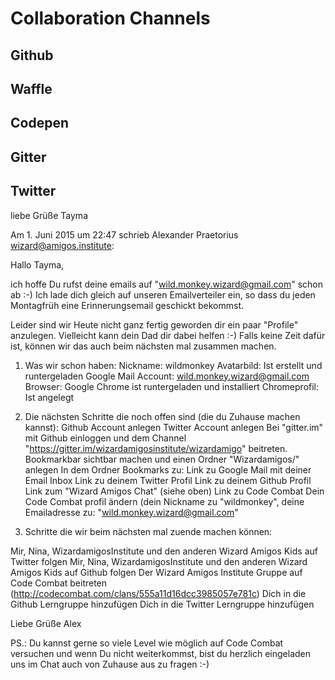 # Collaboration Channels

## Github

## Waffle

## Codepen

## Gitter

## Twitter

liebe  Grüße Tayma

Am 1. Juni 2015 um 22:47 schrieb Alexander Praetorius <wizard@amigos.institute>:

Hallo Tayma,

ich hoffe Du rufst deine emails auf "wild.monkey.wizard@gmail.com" schon ab :-)
Ich lade dich gleich auf unseren Emailverteiler ein, so dass du jeden Montagfrüh eine Erinnerungsemail geschickt bekommst.

Leider sind wir Heute nicht ganz fertig geworden dir ein paar "Profile" anzulegen. Vielleicht kann dein Dad dir dabei helfen :-)
Falls keine Zeit dafür ist, können wir das auch beim nächsten mal zusammen machen.

1. Was wir schon haben:
Nickname: wildmonkey
Avatarbild: Ist erstellt und runtergeladen
Google Mail Account: wild.monkey.wizard@gmail.com
Browser: Google Chrome ist runtergeladen und installiert
Chromeprofil: Ist angelegt

2. Die nächsten Schritte die noch offen sind (die du Zuhause machen kannst):
Github Account anlegen
Twitter Account anlegen
Bei "gitter.im" mit Github einloggen und dem Channel "https://gitter.im/wizardamigosinstitute/wizardamigo" beitreten.
Bookmarkbar sichtbar machen und einen Ordner "Wizardamigos/" anlegen
In dem Ordner Bookmarks zu:
Link zu Google Mail mit deiner Email Inbox
Link zu deinem Twitter Profil
Link zu deinem Github Profil
Link zum "Wizard Amigos Chat" (siehe oben)
Link zu Code Combat
Dein Code Combat profil ändern (dein Nickname zu "wildmonkey", deine Emailadresse zu: "wild.monkey.wizard@gmail.com"

3. Schritte die wir beim nächsten mal zuende machen können:

Mir, Nina, WizardamigosInstitute und den anderen Wizard Amigos Kids auf Twitter folgen
Mir, Nina, WizardamigosInstitute und den anderen Wizard Amigos Kids auf Github folgen
Der Wizard Amigos Institute Gruppe auf Code Combat beitreten (http://codecombat.com/clans/555a11d16dcc3985057e781c)
Dich in die Github Lerngruppe hinzufügen
Dich in die Twitter Lerngruppe hinzufügen

Liebe Grüße
Alex

PS.: Du kannst gerne so viele Level wie möglich auf Code Combat versuchen und wenn Du nicht weiterkommst, bist du herzlich eingeladen uns im Chat auch von Zuhause aus zu fragen :-)
